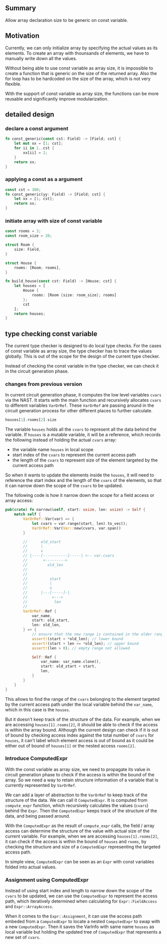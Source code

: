 ## Summary
Allow array declaration size to be generic on const variable.

## Motivation
Currently, we can only initialize array by specifying the actual values as its elements. To create an array with thounsands of elements, we have to manually write down all the values. 

Without being able to use const variable as array size, it is impossible to create a function that is generic on the size of the returned array. Also the for loop has to be hardcoded on the size of the array, which is not very flexible.

With the support of const variable as array size, the functions can be more reusable and significantly improve modularization.


## detailed design

### declare a const argument

```rust
fn const_generic(const cst: Field) -> [Field; cst] {
    let mut xx = [1; cst];
    for ii in 1..cst {
        xx[ii] = 2;
    }
    return xx;
}
```

### applying a const as a argument

```rust
const cst = 300;
fn const_generic(yy: Field) -> [Field; cst] {
    let xx = [1; cst];
    return xx;
}
```

### initiate array with size of const variable

```rust
const rooms = 3;
const room_size = 20;

struct Room {
    size: Field,
}

struct House {
    rooms: [Room; rooms],
}

fn build_house(const cst: Field) -> [House; cst] {
    let houses = [
        House {
            rooms: [Room {size: room_size}; rooms]
        }; 
        cst
    ];
    return houses;
}
```


## type checking const variable

The current type checker is designed to do local type checks. For the cases of const variable as array size, the type checker has to trace the values globally. This is out of the scope for the design of the current type checker.

Instead of checking the const variable in the type checker, we can check it in the circuit generation phase. 

### changes from previous version

In current circuit generation phase, it computes the low level variables `cvars` via the NAST. It starts with the main function and recursively allocates `cvars` to different variables `VarOrRef`. These `VarOrRef` are passing around in the circuit generation process for other different places to further calculate.

```rust
houses[1].rooms[2].size
```

The variable `houses` holds all the `cvars` to represent all the data behind the variable. If `houses` is a mutable variable, it will be a reference, which records the following instead of holding the actual `cvars` array:
 - the variable name `houses` in local scope
 - start index of the `cvars` to represent the current access path
 - the length of the `cvars` to represent size of the element targeted by the current access path

So when it wants to update the elements inside the `houses`, it will need to reference the start index and the length of the `cvars` of the elements, so that it can narrow down the scope of the `cvars` to be updated.

The following code is how it narrow down the scope for a field access or array access:

```rust
pub(crate) fn narrow(&self, start: usize, len: usize) -> Self {
    match self {
        VarOrRef::Var(var) => {
            let cvars = var.range(start, len).to_vec();
            VarOrRef::Var(Var::new(cvars, var.span))
        }

        //      old_start
        //      |
        //      v
        // |----[-----------]-----| <-- var.cvars
        //       <--------->
        //         old_len
        //
        //
        //          start
        //          |
        //          v
        //      |---[-----]-|
        //           <--->
        //            len
        //
        VarOrRef::Ref {
            var_name,
            start: old_start,
            len: old_len,
        } => {
            // ensure that the new range is contained in the older range
            assert!(start < *old_len); // lower bound
            assert!(start + len <= *old_len); // upper bound
            assert!(len > 0); // empty range not allowed

            Self::Ref {
                var_name: var_name.clone(),
                start: old_start + start,
                len,
            }
        }
    }
}
```

This allows to find the range of the `cvars` belonging to the element targeted by the current access path under the local variable behind the `var_name`, which in this case is the `houses`. 

But it doesn't keep track of the structure of the data. For example, when we are accessing `houses[1].rooms[2]`, it should be able to check if the access is within the array bound. Although the current design can check if it is out of bound by checking access index against the total number of `cvars` for `houses`, it can't label which element access is out of bound as it could be either out of bound of `houses[1]` or the nested access `rooms[2]`.

### Introduce ComputedExpr

With the const variable as array size, we need to propagate its value in circuit generation phase to check if the access is within the bound of the array. So we need a way to retain structure information of a variable that is currently represented by `VarOrRef`.

We can add a layer of abstraction to the `VarOrRef` to keep track of the structure of the data. We can call it `ComputedExpr`. It is computed from `compute_expr` function, which recursively calculates the values (`cvars`) behind the `Expr`. Then the `ComputedExpr` keeps track of the structure of the data, and being passed around.

With the `ComputedExpr` as the result of `compute_expr` calls, the field / array access can determine the structure of the value with actual size of the current variable. For example, when we are accessing `houses[1].rooms[2]`, it can check if the access is within the bound of `houses` and `rooms`, by checking the structure and size of a `ComputedExpr` representing the targeted access path.

In simple view, `ComputedExpr` can be seen as an `Expr` with const variables folded into actual values. 

### Assignment using ComputedExpr

Instead of using start index and length to narrow down the scope of the `cvars` to be updated, we can use the `ComputedExpr` to represent the access path, which iteratively determined when calculating for `Expr::FieldAccess` and `Expr::ArrayAccess`.

When it comes to the `Expr::Assignment`, it can use the access path embeded from a `ComputedExpr` to locate a nested `ComputedExpr` to swap with a new `ComputedExpr`. Then it saves the VarInfo with same name `houses` as local variable but holding the updated tree of `ComputedExpr` that represents a new set of `cvars`.
